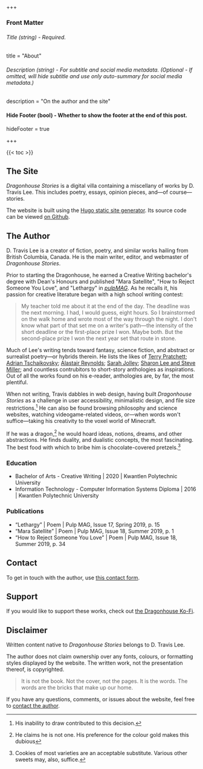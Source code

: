+++
### Front Matter

###### Title (string) - Required.
title = "About"

###### Description (string) - For subtitle and social media metadata. (Optional - If omitted, will hide subtitle and use only auto-summary for social media metadata.)
description = "On the author and the site"

#### Hide Footer (bool) - Whether to show the footer at the end of this post.
hideFooter = true

+++

{{< toc >}}

## The Site

_Dragonhouse Stories_ is a digital villa containing a miscellany of works by D. Travis Lee. This includes poetry, essays, opinion pieces, and—of course—stories. 

The website is built using the [Hugo static site generator](https://gohugo.io/). Its source code can be viewed [on Github](https://github.com/dtravislee/dhstories).

## The Author

D. Travis Lee is a creator of fiction, poetry, and similar works hailing from British Columbia, Canada. He is the main writer, editor, and webmaster of _Dragonhouse Stories_.

Prior to starting the Dragonhouse, he earned a Creative Writing bachelor's degree with Dean's Honours and published "Mara Satellite", "How to Reject Someone You Love", and "Lethargy" in [_pulpMAG_](https://www.pulpmag.ca/). As he recalls it, his passion for creative literature began with a high school writing contest:

> My teacher told me about it at the end of the day. The deadline was the next morning. I had, I would guess, eight hours. So I brainstormed on the walk home and wrote most of the way through the night. I don't know what part of that set me on a writer's path—the intensity of the short deadline or the first-place prize I won. Maybe both. But the second-place prize I won the next year set that route in stone.

Much of Lee's writing tends toward fantasy, science fiction, and abstract or surrealist poetry—or hybrids therein. He lists the likes of [Terry Pratchett](https://terrypratchett.com/); [Adrian Tschaikovsky](https://www.adriantchaikovsky.com/); [Alastair Reynolds](https://www.alastairreynolds.com/); [Sarah Jolley](https://jolleycomics.com/); [Sharon Lee and Steve Miller](https://korval.com/); and countless contrubitors to short-story anthologies as inspirations. Out of all the works found on his e-reader, anthologies are, by far, the most plentiful.

When not writing, Travis dabbles in web design, having built _Dragonhouse Stories_ as a challenge in user accessibility, minimalistic design, and file size restrictions.[^Note 1] He can also be found browsing philosophy and science websites, watching videogame-related videos, or—when words won't suffice—taking his creativity to the voxel world of Minecraft.

If he was a dragon,[^Note 2] he would hoard ideas, notions, dreams, and other abstractions. He finds duality, and dualistic concepts, the most fascinating. The best food with which to bribe him is chocolate-covered pretzels.[^Note 3]

[^Note 1]: His inability to draw contributed to this decision.
[^Note 2]: He claims he is not one. His preference for the colour gold makes this dubious
[^Note 3]: Cookies of most varieties are an acceptable substitute. Various other sweets may, also, suffice.

### Education

- Bachelor of Arts - Creative Writing | 2020 | Kwantlen Polytechnic University
- Information Technology - Computer Information Systems Diploma | 2016 | Kwantlen Polytechnic University

### Publications

- “Lethargy” | Poem | Pulp MAG, Issue 17, Spring 2019, p. 15
- “Mara Satellite” | Poem | Pulp MAG, Issue 18, Summer 2019, p. 1
- “How to Reject Someone You Love” | Poem | Pulp MAG, Issue 18, Summer 2019, p. 34

## Contact

To get in touch with the author, use [this contact form](https://forms.gle/dnFrmqeiwqLEzqXe9).

## Support

If you would like to support these works, check out [the Dragonhouse Ko-Fi](https://ko-fi.com/).

## Disclaimer

Written content native to _Dragonhouse Stories_ belongs to D. Travis Lee.

The author does not claim ownership over any fonts, colours, or formatting styles displayed by the website. The written work, not the presentation thereof, is copyrighted.

> It is not the book. Not the cover, not the pages. It is the words. The words are the bricks that make up our home.

If you have any questions, comments, or issues about the website, feel free to [contact the author](#contact).